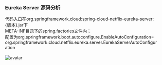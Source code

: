 ### Eureka Server 源码分析

代码入口在org.springframework.cloud:spring-cloud-netflix-eureka-server:{版本}.jar下<br>
META-INF目录下的spring.factories文件内；<br>
配置为org.springframework.boot.autoconfigure.EnableAutoConfiguration=\
  org.springframework.cloud.netflix.eureka.server.EurekaServerAutoConfiguration
<br>
<br>
![avatar](https://github.com/chenluxing/sourceCode/images/eurekaServer.jpg)